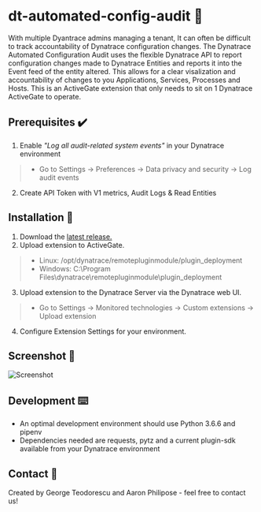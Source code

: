 # dt-automated-config-audit 📝
With multiple Dyantrace admins managing a tenant, It can often be difficult to track accountability of Dynatrace configuration changes. The Dynatrace Automated Configuration Audit uses the flexible Dynatrace API to report configuration changes made to Dynatrace Entities and reports it into the Event feed of the entity altered. This allows for a clear visalization and accountability of changes to you Applications, Services, Processes and Hosts. This is an ActiveGate extension that only needs to sit on 1 Dynatrace ActiveGate to operate.

## Prerequisites ✔️
1) Enable *"Log all audit-related system events"* in your Dynatrace environment
> - Go to Settings -> Preferences -> Data privacy and security -> Log audit events
2) Create API Token with V1 metrics, Audit Logs & Read Entities

## Installation 🚀
1) Download the <a href="https://github.com/geoteo/dt-automated-config-audit/releases" target="_blank">latest release.</a>
2) Upload extension to ActiveGate.
> - Linux: /opt/dynatrace/remotepluginmodule/plugin_deployment
> - Windows: C:\Program Files\dynatrace\remotepluginmodule\plugin_deployment
3) Upload extension to the Dynatrace Server via the Dynatrace web UI.
> - Go to Settings -> Monitored technologies -> Custom extensions -> Upload extension
4) Configure Extension Settings for your environment.

## Screenshot 📸
![Screenshot](https://github.com/geoteo/dt-automated-config-audit/blob/master/Automated%20Configuration%20Audit.png)

## Development ⌨️
- An optimal development environment should use Python 3.6.6 and pipenv
- Dependencies needed are requests, pytz and a current plugin-sdk available from your Dynatrace environment

## Contact 🤝
Created by George Teodorescu and Aaron Philipose - feel free to contact us!
